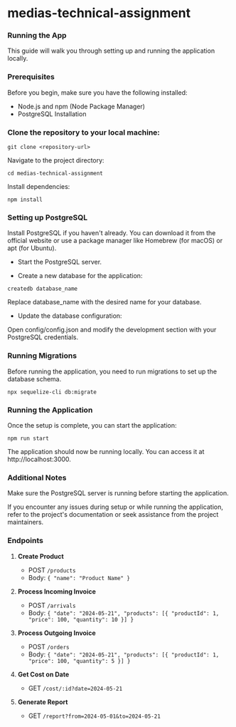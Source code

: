 # medias-technical-assignment

### Running the App

This guide will walk you through setting up and running the application locally.

### Prerequisites

Before you begin, make sure you have the following installed:

- Node.js and npm (Node Package Manager)
- PostgreSQL Installation

### Clone the repository to your local machine:

`git clone <repository-url>`

Navigate to the project directory:

`cd medias-technical-assignment`

Install dependencies:

`npm install`

### Setting up PostgreSQL

Install PostgreSQL if you haven't already. You can download it from the official website or use a package manager like Homebrew (for macOS) or apt (for Ubuntu).

- Start the PostgreSQL server.

- Create a new database for the application:

`createdb database_name`

Replace database_name with the desired name for your database.

- Update the database configuration:

Open config/config.json and modify the development section with your PostgreSQL credentials.

### Running Migrations

Before running the application, you need to run migrations to set up the database schema.

`npx sequelize-cli db:migrate`

### Running the Application

Once the setup is complete, you can start the application:

`npm run start`

The application should now be running locally. You can access it at http://localhost:3000.

### Additional Notes

Make sure the PostgreSQL server is running before starting the application.

If you encounter any issues during setup or while running the application, refer to the project's documentation or seek assistance from the project maintainers.

### Endpoints

1. **Create Product**

   - POST `/products`
   - Body: `{ "name": "Product Name" }`

2. **Process Incoming Invoice**

   - POST `/arrivals`
   - Body: `{ "date": "2024-05-21", "products": [{ "productId": 1, "price": 100, "quantity": 10 }] }`

3. **Process Outgoing Invoice**

   - POST `/orders`
   - Body: `{ "date": "2024-05-21", "products": [{ "productId": 1, "price": 100, "quantity": 5 }] }`

4. **Get Cost on Date**

   - GET `/cost/:id?date=2024-05-21`

5. **Generate Report**
   - GET `/report?from=2024-05-01&to=2024-05-21`
